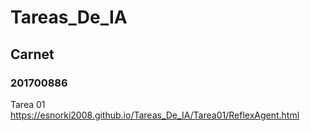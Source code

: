 # Tareas_De_IA
## Carnet
### 201700886

Tarea 01
    https://esnorki2008.github.io/Tareas_De_IA/Tarea01/ReflexAgent.html